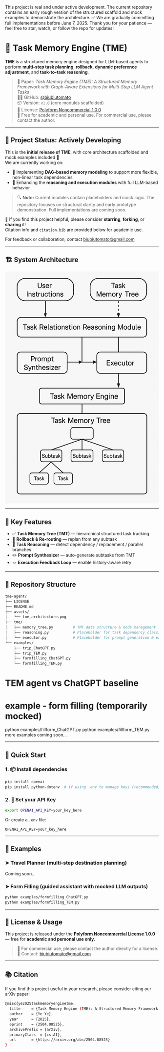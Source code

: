 This project is real and under active development. The current repository contains an early rough version of the structured scaffold and mock examples to demonstrate the architecture.
✅ We are gradually committing full implementations before June 7, 2025.
Thank you for your patience — feel free to star, watch, or follow the repo for updates!

# 🧠 Task Memory Engine (TME)

**TME** is a structured memory engine designed for LLM-based agents to perform **multi-step task planning**, **rollback**, **dynamic preference adjustment**, and **task-to-task reasoning**.

> 📄 Paper: *Task Memory Engine (TME): A Structured Memory Framework with Graph-Aware Extensions for Multi-Step LLM Agent Tasks*  
> 🧑‍💻 GitHub: [@biubiutomato](https://github.com/biubiutomato)  
> 📦 Version: `v1.0` (core modules scaffolded)  
> 📘 License: [Polyform Noncommercial 1.0.0](https://polyformproject.org/licenses/noncommercial/1.0.0/)  
> 💼 Free for academic and personal use. For commercial use, please contact the author.


---

## 🚧 Project Status: Actively Developing

This is the **initial release of TME**, with core architecture scaffolded and mock examples included 🎉  
We are currently working on:

- 🔄 Implementing **DAG-based memory modeling** to support more flexible, non-linear task dependencies  
- 🧠 Enhancing the **reasoning and execution modules** with full LLM-based behavior

> 🔍 **Note:** Current modules contain placeholders and mock logic. The repository focuses on structural clarity and early prototype demonstration. Full implementations are coming soon.

📣 If you find this project helpful, please consider **starring**, **forking**, or **sharing** it!  
Citation info and `citation.bib` are provided below for academic use.

For feedback or collaboration, contact [biubiutomato@gmail.com](mailto:biubiutomato@gmail.com)

---

## 🏗️ System Architecture

![TME Architecture](./assets/tme_architecture.png)

---

## 🔧 Key Features

- ✅ **Task Memory Tree (TMT)** — hierarchical structured task tracking  
- 🔁 **Rollback & Re-routing** — replan from any subtask  
- 🧠 **Task Reasoning** — detect dependency / replacement / parallel branches  
- ✏️ **Prompt Synthesizer** — auto-generate subtasks from TMT  
- 🪢 **Execution Feedback Loop** — enable history-aware retry

---

## 📁 Repository Structure

```bash
tme-agent/
├── LICENSE
├── README.md
├── assets/
│   └── tme_architecture.png
├── tme/
│   ├── memory_tree.py         # TMT data structure & node management
│   ├── reasoning.py           # Placeholder for task dependency classifier
│   └── executor.py            # Placeholder for prompt generation & execution
└── examples/
    ├── trip_ChatGPT.py
    ├── trip_TEM.py
    ├── formfilling_ChatGPT.py
    └── formfilling_TEM.py
```

# TEM agent vs ChatGPT baseline
# example - form filling (temporarily mocked)
python examples/fillform_ChatGPT.py
python examples/fillform_TEM.py
more examples coming soon...

---

## 🚀 Quick Start

### 1. 📦 Install dependencies

```bash
pip install openai
pip install python-dotenv  # if using .env to manage keys (recommended)
```

### 2. 🔐 Set your API Key

```bash
export OPENAI_API_KEY=your_key_here
```

Or create a `.env` file:
```env
OPENAI_API_KEY=your_key_here
```

---

## 🧪 Examples

### ➤ Travel Planner (multi-step destination planning)
Coming soon...

### ➤ Form Filling (guided assistant with mocked LLM outputs)
```bash
python examples/formfilling_ChatGPT.py
python examples/formfilling_TEM.py
```

---

## 📄 License & Usage

This project is released under the **[Polyform Noncommercial License 1.0.0](https://polyformproject.org/licenses/noncommercial/1.0.0/)** — free for **academic and personal use only**.

> 💼 For commercial use, please contact the author directly for a license.  
> 📧 Contact: biubiutomato@gmail.com

---
## 📚 Citation

If you find this project useful in your research, please consider citing our arXiv paper:

```bash
@misc{ye2025taskmemoryenginetme,
  title     = {Task Memory Engine (TME): A Structured Memory Framework with Graph-Aware Extensions for Multi-Step LLM Agent Tasks},
  author    = {Ye Ye},
  year      = {2025},
  eprint    = {2504.08525},
  archivePrefix = {arXiv},
  primaryClass  = {cs.AI},
  url       = {https://arxiv.org/abs/2504.08525}
}
```



